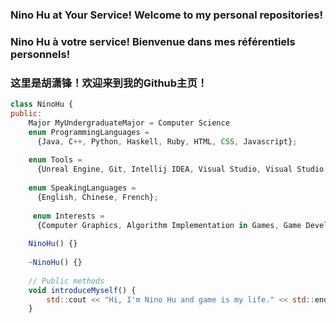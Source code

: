 ### Nino Hu at Your Service! Welcome to my personal repositories!
### Nino Hu à votre service! Bienvenue dans mes référentiels personnels!
### 这里是胡潇锋！欢迎来到我的Github主页！

```javascript
class NinoHu {
public:
    Major MyUndergraduateMajor = Computer Science
    enum ProgrammingLanguages = 
      {Java, C++, Python, Haskell, Ruby, HTML, CSS, Javascript};
  
    enum Tools = 
      {Unreal Engine, Git, Intellij IDEA, Visual Studio, Visual Studio Code, Adobe Ps/Pr/Ae/Au, Office 365};
  
    enum SpeakingLanguages = 
      {English, Chinese, French};
    
     enum Interests = 
      {Computer Graphics, Algorithm Implementation in Games, Game Development, Game Design, Playing All Kinds of Games};
    
    NinoHu() {}
    
    ~NinoHu() {}
    
    // Public methods
    void introduceMyself() {
        std::cout << "Hi, I'm Nino Hu and game is my life." << std::endl;
    }
```
